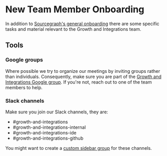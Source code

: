 # New Team Member Onboarding

In addition to [Sourcegraph's general onboarding](https://handbook.sourcegraph.com/company-info-and-process/onboarding) there are some specific tasks and material relevant to the Growth and Integrations team.

## Tools

### Google groups

Where possible we try to organize our meetings by inviting groups rather than individuals. Consequently, make sure you are part of the [Growth and Integrations Google group](https://groups.google.com/a/sourcegraph.com/g/growth-and-integrations/members?pli=1). If you're not, reach out to one of the team members to help.

### Slack channels

Make sure you join our Slack channels, they are:

- #growth-and-integrations
- #growth-and-integrations-internal
- #growth-and-integrations-ide
- #growth-and-integrations-github

You might want to create a [custom sidebar group](https://slack.com/help/articles/360043207674-Organize-your-sidebar-with-custom-sections) for these channels.
